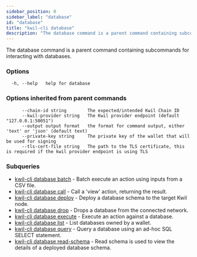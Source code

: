 ```yaml
---
sidebar_position: 0
sidebar_label: "database"
id: "database"
title: "kwil-cli database"
description: "The database command is a parent command containing subcommands for interacting with databases."
---
```


The database command is a parent command containing subcommands for interacting with databases.

### Options

```
  -h, --help   help for database
```

### Options inherited from parent commands

```
      --chain-id string        The expected/intended Kwil Chain ID
      --kwil-provider string   The Kwil provider endpoint (default "127.0.0.1:50051")
      --output output format   the format for command output, either 'text' or 'json' (default text)
      --private-key string     The private key of the wallet that will be used for signing
      --tls-cert-file string   The path to the TLS certificate, this is required if the kwil provider endpoint is using TLS
```

### Subqueries

* [kwil-cli database batch](./batch)	 - Batch execute an action using inputs from a CSV file.
* [kwil-cli database call](./call)	 - Call a 'view' action, returning the result.
* [kwil-cli database deploy](./deploy)	 - Deploy a database schema to the target Kwil node.
* [kwil-cli database drop](./drop)	 - Drops a database from the connected network.
* [kwil-cli database execute](./execute)	 - Execute an action against a database.
* [kwil-cli database list](./list)	 - List databases owned by a wallet.
* [kwil-cli database query](./query)	 - Query a database using an ad-hoc SQL SELECT statement.
* [kwil-cli database read-schema](./read-schema)	 - Read schema is used to view the details of a deployed database schema.

